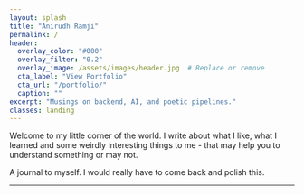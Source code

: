 ```yaml
---
layout: splash
title: "Anirudh Ramji"
permalink: /
header:
  overlay_color: "#000"
  overlay_filter: "0.2"
  overlay_image: /assets/images/header.jpg  # Replace or remove
  cta_label: "View Portfolio"
  cta_url: "/portfolio/"
  caption: ""
excerpt: "Musings on backend, AI, and poetic pipelines."
classes: landing
---
```


Welcome to my little corner of the world. I write about what I like,
what I learned and some weirdly interesting things to me - that may help you to understand something or may not.

A journal to myself. I would really have to come back and polish this.

---